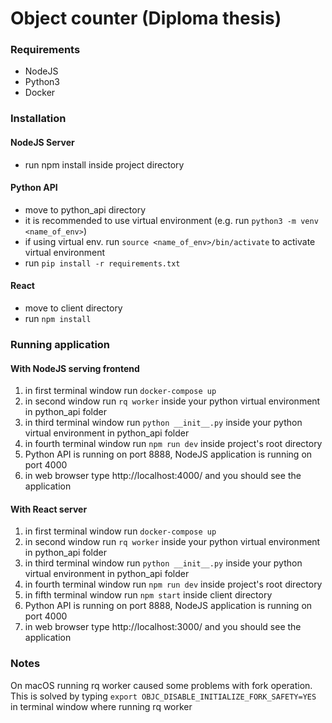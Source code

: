 # Object counter (Diploma thesis)

### Requirements
- NodeJS
- Python3
- Docker

### Installation
#### NodeJS Server
- run npm install inside project directory

#### Python API
- move to python_api directory
- it is recommended to use virtual environment (e.g. run ```python3 -m venv <name_of_env>```)
- if using virtual env. run ```source <name_of_env>/bin/activate``` to activate virtual environment
- run ```pip install -r requirements.txt```

#### React
- move to client directory
- run ```npm install```

### Running application
#### With NodeJS serving frontend
1. in first terminal window run ```docker-compose up```
2. in second window run ```rq worker``` inside your python virtual environment in python_api folder
3. in third terminal window run ```python __init__.py``` inside your python virtual environment in python_api folder
4. in fourth terminal window run ```npm run dev``` inside project's root directory
5. Python API is running on port 8888, NodeJS application is running on port 4000
6. in web browser type http://localhost:4000/ and you should see the application

#### With React server
1. in first terminal window run ```docker-compose up```
2. in second window run ```rq worker``` inside your python virtual environment in python_api folder
3. in third terminal window run ```python __init__.py``` inside your python virtual environment in python_api folder
4. in fourth terminal window run ```npm run dev``` inside project's root directory
5. in fifth terminal window run ```npm start``` inside client directory
5. Python API is running on port 8888, NodeJS application is running on port 4000
6. in web browser type http://localhost:3000/ and you should see the application

### Notes
On macOS running rq worker caused some problems with fork operation. This is solved by typing ```export OBJC_DISABLE_INITIALIZE_FORK_SAFETY=YES``` in terminal window where running rq worker
